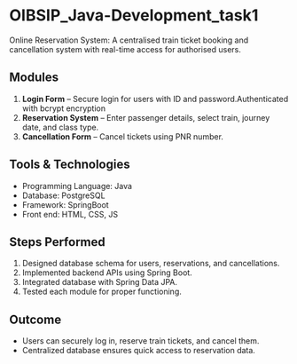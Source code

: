 # OIBSIP_Java-Development_task1
Online Reservation System:
A centralised train ticket booking and cancellation system with real-time access for authorised users.

## Modules
1. **Login Form** – Secure login for users with ID and password.Authenticated with bcrypt encryption
2. **Reservation System** – Enter passenger details, select train, journey date, and class type.
3. **Cancellation Form** – Cancel tickets using PNR number.

## Tools & Technologies
- Programming Language: Java
- Database: PostgreSQL
-  Framework: SpringBoot
-  Front end: HTML, CSS, JS 

  ## Steps Performed
1. Designed database schema for users, reservations, and cancellations.
2. Implemented backend APIs using Spring Boot.
3. Integrated database with Spring Data JPA.
4. Tested each module for proper functioning.

## Outcome
- Users can securely log in, reserve train tickets, and cancel them.
- Centralized database ensures quick access to reservation data.
